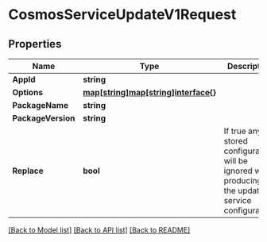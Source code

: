# CosmosServiceUpdateV1Request

## Properties
Name | Type | Description | Notes
------------ | ------------- | ------------- | -------------
**AppId** | **string** |  | 
**Options** | [**map[string]map[string]interface{}**](map[string]interface{}.md) |  | [optional] 
**PackageName** | **string** |  | [optional] 
**PackageVersion** | **string** |  | [optional] 
**Replace** | **bool** | If true any stored configuration will be ignored when producing the updated service configuration. | 

[[Back to Model list]](../README.md#documentation-for-models) [[Back to API list]](../README.md#documentation-for-api-endpoints) [[Back to README]](../README.md)


